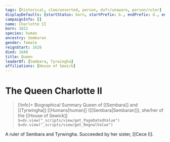 ```yaml
---
tags: [historical, clee/unsorted, person, dufr/unaware, person/ruler]
displayDefaults: {startStatus: born, startPrefix: b., endPrefix: d., endStatus: died}
campaignInfo: []
name: Charlotte II
born: 1621
species: human
ancestry: Sembaran
gender: female
reignStart: 1628
died: 1648
title: Queen
leaderOf: [Sembara, Tyrwingha]
affiliations: [House of Sewick]
---
```

# The Queen Charlotte II
>[!info]+ Biographical Summary
>Queen of [[Sembara]] and [[Tyrwingha]]
>[[Humans|human]]  ([[Sembara|Sembaran]]), she/her of the [[House of Sewick]]
>`$=dv.view("_scripts/view/get_PageDatedValue")`
>`$=dv.view("_scripts/view/get_RegnalValue")`

A ruler of Sembara and Tyrwingha. Succeeded by her sister, [[Cece I]].

